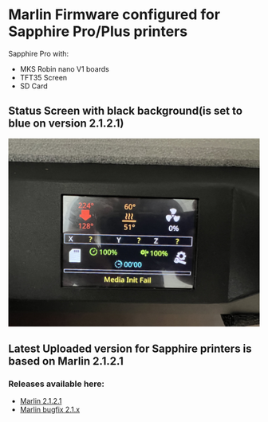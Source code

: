 # Marlin Firmware configured for Sapphire Pro/Plus printers
Sapphire Pro with:
- MKS Robin nano V1 boards
- TFT35 Screen
- SD Card

## Status Screen with black background(is set to blue on version 2.1.2.1)

![alt text](https://github.com/Discharge87/Marlin_for_Sapphire/blob/main/Sapphire_status_display.jpg)

## Latest Uploaded version for Sapphire printers is based on Marlin 2.1.2.1

### Releases available here:
- [Marlin 2.1.2.1](https://github.com/Discharge87/Marlin_for_Sapphire/releases/tag/Version_Sapphire_2.1.2.1)
- [Marlin bugfix 2.1.x](https://github.com/Discharge87/Marlin_for_Sapphire/releases/tag/Version_Sapphire_bugfix_2.1.x)

